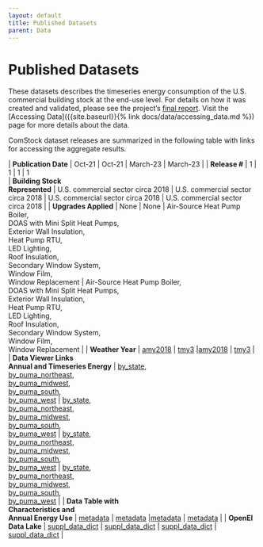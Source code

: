 ```yaml
---
layout: default
title: Published Datasets
parent: Data
---
```


# Published Datasets
These datasets describes the timeseries energy consumption of the U.S. commercial building stock at the end-use level. For details on how it was created and validated, please see the project’s [final report](https://www.nrel.gov/buildings/end-use-load-profiles.html). Visit the [Accessing Data]({{site.baseurl}}{% link docs/data/accessing_data.md %}) page for more details about the data.

ComStock dataset releases are summarized in the following table with links for accessing the aggregate results.

|	**Publication Date**	|	Oct-21	|	Oct-21	| March-23 | March-23 |
|	**Release #**	|	1	|	1	|	1	|	1	
|	**Building Stock<br>Represented**	|	U.S. commercial sector circa 2018	|	U.S. commercial sector circa 2018	|	U.S. commercial sector circa 2018	|	U.S. commercial sector circa 2018	|
|	**Upgrades Applied**	|	None	|	None	|	Air-Source Heat Pump Boiler,<br>DOAS with Mini Split Heat Pumps,<br>Exterior Wall Insulation,<br>Heat Pump RTU,<br>LED Lighting,<br>Roof Insulation,<br>Secondary Window System,<br>Window Film,<br>Window Replacement	|	Air-Source Heat Pump Boiler,<br>DOAS with Mini Split Heat Pumps,<br>Exterior Wall Insulation,<br>Heat Pump RTU,<br>LED Lighting,<br>Roof Insulation,<br>Secondary Window System,<br>Window Film,<br>Window Replacement	|
|	**Weather Year**	|	[amy2018](https://data.openei.org/s3_viewer?bucket=oedi-data-lake&prefix=nrel-pds-building-stock%2Fend-use-load-profiles-for-us-building-stock%2F2021%2Fcomstock_amy2018_release_1%2Fweather%2F)	|	[tmy3](https://data.openei.org/s3_viewer?bucket=oedi-data-lake&prefix=nrel-pds-building-stock%2Fend-use-load-profiles-for-us-building-stock%2F2021%2Fcomstock_tmy3_release_1%2Fweather%2F)	|[amy2018](https://data.openei.org/s3_viewer?bucket=oedi-data-lake&prefix=nrel-pds-building-stock%2Fend-use-load-profiles-for-us-building-stock%2F2023%2Fcomstock_amy2018_release_1%2Fweather%2F)	|	[tmy3](https://data.openei.org/s3_viewer?bucket=oedi-data-lake&prefix=nrel-pds-building-stock%2Fend-use-load-profiles-for-us-building-stock%2F2023%2Fcomstock_tmy3_release_1%2Fweather%2F)	|
|	**Data Viewer Links<br>Annual and Timeseries Energy**	|	[by_state](https://comstock.nrel.gov/dataviewer?datasetName=vizstock_comstock_amy2018_release_1_by_state_vu),<br>[by_puma_northeast](https://comstock.nrel.gov/dataviewer?datasetName=vizstock_comstock_amy2018_release_1_by_puma_northeast_vu),<br>[by_puma_midwest](https://comstock.nrel.gov/dataviewer?datasetName=vizstock_comstock_amy2018_release_1_by_puma_midwest_vu),<br>[by_puma_south](https://comstock.nrel.gov/dataviewer?datasetName=vizstock_comstock_amy2018_release_1_by_puma_south_vu),<br>[by_puma_west](https://comstock.nrel.gov/dataviewer?datasetName=vizstock_comstock_amy2018_release_1_by_puma_west_vu)	|	[by_state](https://comstock.nrel.gov/dataviewer?datasetName=vizstock_comstock_amy2018_release_1_by_state_vu),<br>[by_puma_northeast](https://comstock.nrel.gov/dataviewer?datasetName=vizstock_comstock_tmy3_release_1_by_puma_northeast_vu),<br>[by_puma_midwest](https://comstock.nrel.gov/dataviewer?datasetName=vizstock_comstock_tmy3_release_1_by_puma_midwest_vu),<br>[by_puma_south](https://comstock.nrel.gov/dataviewer?datasetName=vizstock_comstock_tmy3_release_1_by_puma_south_vu),<br>[by_puma_west](https://comstock.nrel.gov/dataviewer?datasetName=vizstock_comstock_tmy3_release_1_by_puma_west_vu)	|	[by_state](https://comstock.nrel.gov/dataviewer/?datasetName=vizstock_comstock_amy2018_r1_2023_by_state_vu),<br>[by_puma_northeast](https://comstock.nrel.gov/dataviewer?datasetName=vizstock_comstock_amy2018_r1_2023_by_puma_northeast_vu),<br>[by_puma_midwest](https://comstock.nrel.gov/dataviewer?datasetName=vizstock_comstock_amy2018_r1_2023_by_puma_midwest_vu),<br>[by_puma_south](https://comstock.nrel.gov/dataviewer?datasetName=vizstock_comstock_amy2018_r1_2023_by_puma_south_vu),<br>[by_puma_west](https://comstock.nrel.gov/dataviewer?datasetName=vizstock_comstock_amy2018_r1_2023_by_puma_west_vu)	|	[by_state](https://comstock.nrel.gov/dataviewer?datasetName=vizstock_comstock_amy2018_r1_2023_by_state_vu),<br>[by_puma_northeast](https://comstock.nrel.gov/dataviewer?datasetName=vizstock_comstock_tmy3_r1_2023_by_puma_northeast_vu),<br>[by_puma_midwest](https://comstock.nrel.gov/dataviewer?datasetName=vizstock_comstock_tmy3_r1_2023_by_puma_midwest_vu),<br>[by_puma_south](https://comstock.nrel.gov/dataviewer?datasetName=vizstock_comstock_tmy3_r1_2023_by_puma_south_vu),<br>[by_puma_west](https://comstock.nrel.gov/dataviewer?datasetName=vizstock_comstock_tmy3_r1_2023_by_puma_west_vu)	|
|	**Data Table with<br>Characteristics and<br>Annual Energy Use**	|	[metadata](https://data.openei.org/s3_viewer?bucket=oedi-data-lake&prefix=nrel-pds-building-stock%2Fend-use-load-profiles-for-us-building-stock%2F2021%2Fcomstock_amy2018_release_1%2Ftimeseries_aggregates_metadata%2F)	|	[metadata](https://data.openei.org/s3_viewer?bucket=oedi-data-lake&prefix=nrel-pds-building-stock%2Fend-use-load-profiles-for-us-building-stock%2F2021%2Fcomstock_tmy3_release_1%2Ftimeseries_aggregates_metadata%2F)	|[metadata](https://data.openei.org/s3_viewer?bucket=oedi-data-lake&prefix=nrel-pds-building-stock%2Fend-use-load-profiles-for-us-building-stock%2F2023%2Fcomstock_amy2018_release_1%2Fmetadata%2F)	|	[metadata](https://data.openei.org/s3_viewer?bucket=oedi-data-lake&prefix=nrel-pds-building-stock%2Fend-use-load-profiles-for-us-building-stock%2F2023%2Fcomstock_tmy3_release_1%2Fmetadata%2F)	|
|	**OpenEI Data Lake**	|	[suppl_data_dict](https://data.openei.org/s3_viewer?bucket=oedi-data-lake&prefix=nrel-pds-building-stock%2Fend-use-load-profiles-for-us-building-stock%2F2021%2Fcomstock_amy2018_release_1%2F)	|	[suppl_data_dict](https://data.openei.org/s3_viewer?bucket=oedi-data-lake&prefix=nrel-pds-building-stock%2Fend-use-load-profiles-for-us-building-stock%2F2021%2Fcomstock_tmy3_release_1%2F)	|	[suppl_data_dict](https://data.openei.org/s3_viewer?bucket=oedi-data-lake&prefix=nrel-pds-building-stock%2Fend-use-load-profiles-for-us-building-stock%2F2023%2Fcomstock_amy2018_release_1%2F)	|	[suppl_data_dict](https://data.openei.org/s3_viewer?bucket=oedi-data-lake&prefix=nrel-pds-building-stock%2Fend-use-load-profiles-for-us-building-stock%2F2023%2Fcomstock_tmy3_release_1%2F)	|



